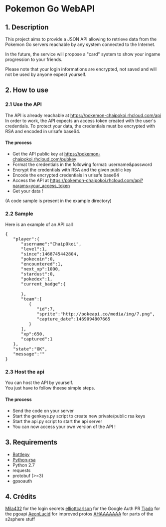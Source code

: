 # Pokemon Go WebAPI

## 1. Description 

This project aims to provide a JSON API allowing to retrieve data from the Pokemon Go servers reachable by any system connected to the Internet.   

In the future, the service will propose a "card" system to show your ingame progression to your friends. 

Please note that your login informations are encrypted, not saved and will not be used by anyone expect yourself. 

## 2. How to use

### 2.1 Use the API

The API is already reachable at https://pokemon-chaipokoi.rhcloud.com/api  
In order to work, the API expects an access token created with the user's credentials. To protect your data, the credentials must be encrypted with RSA and encoded in urlsafe base64.

#### The process

* Get the API public key at https://pokemon-chaipokoi.rhcloud.com/pubkey
* Format the credentials in the following format: username&password
* Encrypt the credentials with RSA and the given public key
* Encode the encrypted credentials in urlsafe base64
* Access the API at https://pokemon-chaipokoi.rhcloud.com/api?params=your_access_token
* Get your data !

(A code sample is present in the example directory)

### 2.2 Sample 

Here is an example of an API call

<pre>
{
   "player":{
      "username":"Chaip0koi",
      "level":1,
      "since":1468745442804,
      "pokecoin":0,
      "encountered":1,
      "next_xp":1000,
      "stardust":0,
      "pokedex":1,
      "current_badge":{

      },
      "team":[
         {
            "id":7,
            "sprite":"http://pokeapi.co/media/img/7.png",
            "capture_date":1469094807665
         }
      ],
      "xp":650,
      "captured":1
   },
   "state":"OK",
   "message":""
}
</pre>

### 2.3 Host the api

You can host the API by yourself.  
You just have to follow theese simple steps.

#### The process

* Send the code on your server
* Start the genkeys.py script to create new private/public rsa keys
* Start the api.py script to start the api server 
* You can now access your own version of the API !

## 3. Requirements

- [Bottlepy](http://bottlepy.org)
- [Python-rsa](https://pypi.python.org/pypi/rsa)
- Python 2.7
- requests
- protobuf (>=3)
- gpsoauth

## 4. Crédits 

[Mila432](https://github.com/Mila432) for the login secrets
[elliottcarlson](https://github.com/elliottcarlson) for the Google Auth PR
[Tjado](https://github.com/tejado) for the pgoapi
[AeonLucid](https://github.com/AeonLucid) for improved protos
[AHAAAAAAA](https://github.com/AHAAAAAAA) for parts of the s2sphere stuff
